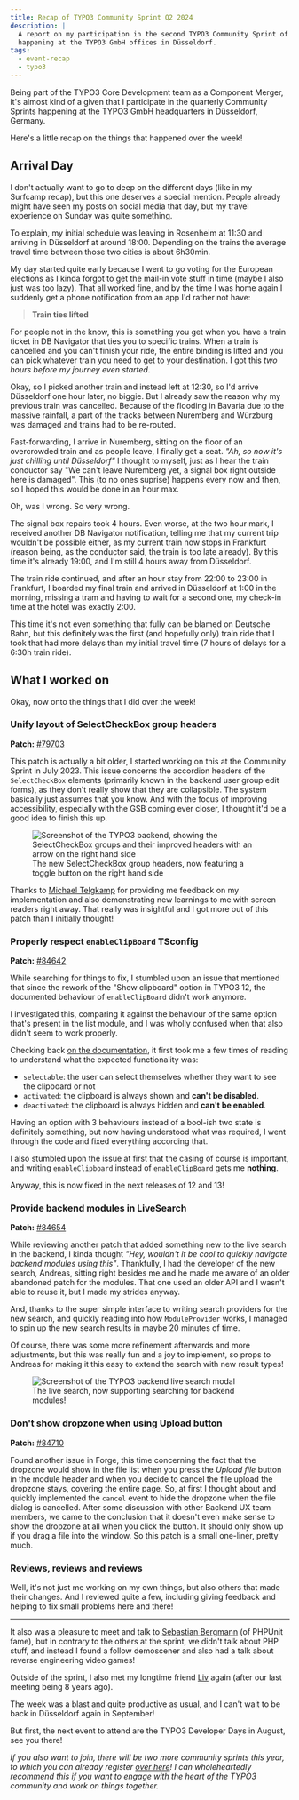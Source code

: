 ```yaml
---
title: Recap of TYPO3 Community Sprint Q2 2024
description: |
  A report on my participation in the second TYPO3 Community Sprint of 2024,
  happening at the TYPO3 GmbH offices in Düsseldorf.
tags:
  - event-recap
  - typo3
---
```


Being part of the TYPO3 Core Development team as a Component Merger, it's almost
kind of a given that I participate in the quarterly Community Sprints happening
at the TYPO3 GmbH headquarters in Düsseldorf, Germany.

Here's a little recap on the things that happened over the week!

## Arrival Day

I don't actually want to go to deep on the different days (like in my Surfcamp
recap), but this one deserves a special mention. People already might have seen
my posts on social media that day, but my travel experience on Sunday was quite
something.

To explain, my initial schedule was leaving in Rosenheim at 11:30 and arriving
in Düsseldorf at around 18:00. Depending on the trains the average travel time
between those two cities is about 6h30min.

My day started quite early because I went to go voting for the European
elections as I kinda forgot to get the mail-in vote stuff in time (maybe I also
just was too lazy). That all worked fine, and by the time I was home again I
suddenly get a phone notification from an app I'd rather not have:

> **Train ties lifted**

For people not in the know, this is something you get when you have a train
ticket in DB Navigator that ties you to specific trains. When a train is
cancelled and you can't finish your ride, the entire binding is lifted and you
can pick whatever train you need to get to your destination. I got this _two
hours before my journey even started_.

Okay, so I picked another train and instead left at 12:30, so I'd arrive
Düsseldorf one hour later, no biggie. But I already saw the reason why my
previous train was cancelled. Because of the flooding in Bavaria due to the
massive rainfall, a part of the tracks between Nuremberg and Würzburg was
damaged and trains had to be re-routed.

Fast-forwarding, I arrive in Nuremberg, sitting on the floor of an overcrowded
train and as people leave, I finally get a seat. _"Ah, so now it's just chilling
until Düsseldorf"_ I thought to myself, just as I hear the train conductor say
"We can't leave Nuremberg yet, a signal box right outside here is damaged". This
(to no ones suprise) happens every now and then, so I hoped this would be done
in an hour max.

Oh, was I wrong. So very wrong.

The signal box repairs took 4 hours. Even worse, at the two hour mark, I
received another DB Navigator notification, telling me that my current trip
wouldn't be possible either, as my current train now stops in Frankfurt (reason
being, as the conductor said, the train is too late already). By this time it's
already 19:00, and I'm still 4 hours away from Düsseldorf.

The train ride continued, and after an hour stay from 22:00 to 23:00 in
Frankfurt, I boarded my final train and arrived in Düsseldorf at 1:00 in the
morning, missing a tram and having to wait for a second one, my check-in time at
the hotel was exactly 2:00.

This time it's not even something that fully can be blamed on Deutsche Bahn, but
this definitely was the first (and hopefully only) train ride that I took that
had more delays than my initial travel time (7 hours of delays for a 6:30h train
ride).

## What I worked on

Okay, now onto the things that I did over the week!

### Unify layout of SelectCheckBox group headers

**Patch:**
[#79703](https://review.typo3.org/c/Packages/TYPO3.CMS/+/79703?usp=search)

This patch is actually a bit older, I started working on this at the Community
Sprint in July 2023. This issue concerns the accordion headers of the
`SelectCheckBox` elements (primarily known in the backend user group edit
forms), as they don't really show that they are collapsible. The system
basically just assumes that you know. And with the focus of improving
accessibility, especially with the GSB coming ever closer, I thought it'd be a
good idea to finish this up.

<figure class="m-0">
  <img class="rounded-md" src="/assets/img/blog/cs-q2-recap/selectcheckbox.png" alt="Screenshot of the TYPO3 backend, showing the SelectCheckBox groups and their improved headers with an arrow on the right hand side"/>
  <figcaption class="italic text-center font-normal">The new SelectCheckBox group headers, now featuring a toggle button on the right hand side</figcaption>
</figure>

Thanks to [Michael Telgkamp](https://github.com/mtelgkamp) for providing me
feedback on my implementation and also demonstrating new learnings to me with
screen readers right away. That really was insightful and I got more out of this
patch than I initially thought!

### Properly respect `enableClipBoard` TSconfig

**Patch:** [#84642](https://review.typo3.org/c/Packages/TYPO3.CMS/+/84642)

While searching for things to fix, I stumbled upon an issue that mentioned that
since the rework of the "Show clipboard" option in TYPO3 12, the documented
behaviour of `enableClipBoard` didn't work anymore.

I investigated this, comparing it against the behaviour of the same option
that's present in the list module, and I was wholly confused when that also
didn't seem to work properly.

Checking back
[on the documentation](https://docs.typo3.org/m/typo3/reference-tsconfig/main/en-us/UserTsconfig/Options.html#file-list-enableclipboard),
it first took me a few times of reading to understand what the expected
functionality was:

- `selectable`: the user can select themselves whether they want to see the
  clipboard or not
- `activated`: the clipboard is always shown and **can't be disabled**.
- `deactivated`: the clipboard is always hidden and **can't be enabled**.

Having an option with 3 behaviours instead of a bool-ish two state is definitely
something, but now having understood what was required, I went through the code
and fixed everything according that.

I also stumbled upon the issue at first that the casing of course is important,
and writing `enableClipboard` instead of `enableClipBoard` gets me **nothing**.

Anyway, this is now fixed in the next releases of 12 and 13!

### Provide backend modules in LiveSearch

**Patch:** [#84654](https://review.typo3.org/c/Packages/TYPO3.CMS/+/84654)

While reviewing another patch that added something new to the live search in the
backend, I kinda thought _"Hey, wouldn't it be cool to quickly navigate backend
modules using this"_. Thankfully, I had the developer of the new search,
Andreas, sitting right besides me and he made me aware of an older abandoned
patch for the modules. That one used an older API and I wasn't able to reuse it,
but I made my strides anyway.

And, thanks to the super simple interface to writing search providers for the
new search, and quickly reading into how `ModuleProvider` works, I managed to
spin up the new search results in maybe 20 minutes of time.

Of course, there was some more refinement afterwards and more adjustments, but
this was really fun and a joy to implement, so props to Andreas for making it
this easy to extend the search with new result types!

<figure class="m-0">
  <img class="rounded-md" src="/assets/img/blog/cs-q2-recap/livesearch.png" alt="Screenshot of the TYPO3 backend live search modal"/>
  <figcaption class="italic text-center font-normal">The live search, now supporting searching for backend modules!</figcaption>
</figure>

### Don't show dropzone when using Upload button

**Patch:** [#84710](https://review.typo3.org/c/Packages/TYPO3.CMS/+/84710)

Found another issue in Forge, this time concerning the fact that the dropzone
would show in the file list when you press the _Upload file_ button in the
module header and when you decide to cancel the file upload the dropzone stays,
covering the entire page. So, at first I thought about and quickly implemented
the `cancel` event to hide the dropzone when the file dialog is cancelled. After
some discussion with other Backend UX team members, we came to the conclusion
that it doesn't even make sense to show the dropzone at all when you click the
button. It should only show up if you drag a file into the window. So this patch
is a small one-liner, pretty much.

### Reviews, reviews and reviews

Well, it's not just me working on my own things, but also others that made their
changes. And I reviewed quite a few, including giving feedback and helping to
fix small problems here and there!

---

It also was a pleasure to meet and talk to
[Sebastian Bergmann](https://sebastian-bergmann.de) (of PHPUnit fame), but in
contrary to the others at the sprint, we didn't talk about PHP stuff, and
instead I found a follow demoscener and also had a talk about reverse
engineering video games!

Outside of the sprint, I also met my longtime friend
[Liv](https://shadows.with.al) again (after our last meeting being 8 years ago).

The week was a blast and quite productive as usual, and I can't wait to be back
in Düsseldorf again in September!

But first, the next event to attend are the TYPO3 Developer Days in August, see
you there!

_If you also want to join, there will be two more community sprints this year,
to which you can already register [over here](https://pretix.eu/typo3)! I can
wholeheartedly recommend this if you want to engage with the heart of the TYPO3
community and work on things together._
